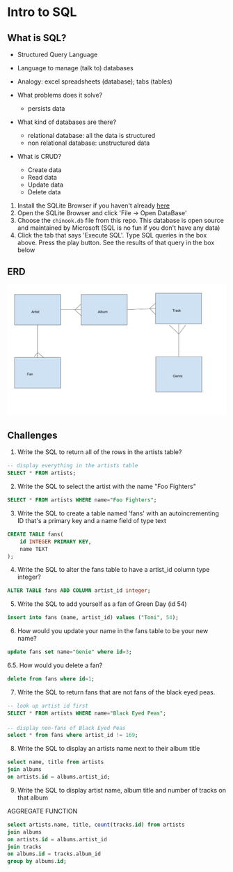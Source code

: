 # Intro to SQL

## What is SQL?
- Structured Query Language
- Language to manage (talk to) databases
- Analogy: excel spreadsheets (database); tabs (tables)

- What problems does it solve?
    - persists data

- What kind of databases are there?
    - relational database: all the data is structured
    - non relational database: unstructured data

- What is CRUD?
    - Create data
    - Read data
    - Update data
    - Delete data

1. Install the SQLite Browser if you haven't already [here](http://sqlitebrowser.org/)
2. Open the SQLite Browser and click 'File -> Open DataBase'
3. Choose the `chinook.db` file from this repo. This database is open source and maintained by Microsoft (SQL is no fun if you don't have any data)
4. Click the tab that says 'Execute SQL'. Type SQL queries in the box above. Press the play button. See the results of that query in the box below


## ERD
<img src="erd.jpg" style="display:inline"  alt="erd of today's activity">

## Challenges

1. Write the SQL to return all of the rows in the artists table?

```SQL
-- display everything in the artists table 
SELECT * FROM artists;
```

2. Write the SQL to select the artist with the name "Foo Fighters"

```SQL
SELECT * FROM artists WHERE name="Foo Fighters";
```

3. Write the SQL to create a table named 'fans' with an autoincrementing ID that's a primary key and a name field of type text

```sql
CREATE TABLE fans(
	id INTEGER PRIMARY KEY,
	name TEXT
);
```

4. Write the SQL to alter the fans table to have a artist_id column type integer?

```sql
ALTER TABLE fans ADD COLUMN artist_id integer;
```

5. Write the SQL to add yourself as a fan of Green Day (id 54)

```sql
insert into fans (name, artist_id) values ("Toni", 54);
```

6. How would you update your name in the fans table to be your new name?

 ```sql
update fans set name="Genie" where id=3;
 ```

6.5. How would you delete a fan?

```sql
delete from fans where id=1;
```

7. Write the SQL to return fans that are not fans of the black eyed peas.

```sql
-- look up artist id first
SELECT * FROM artists WHERE name="Black Eyed Peas";

-- display non-fans of Black Eyed Peas
select * from fans where artist_id != 169;
```

8. Write the SQL to display an artists name next to their album title

```sql
select name, title from artists
join albums
on artists.id = albums.artist_id;
```

9. Write the SQL to display artist name, album title and number of tracks on that album

AGGREGATE FUNCTION

```sql
select artists.name, title, count(tracks.id) from artists
join albums
on artists.id = albums.artist_id
join tracks
on albums.id = tracks.album_id
group by albums.id;
```


